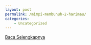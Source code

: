 ```yaml
---
layout: post
permalink: /mimpi-membunuh-2-harimau/
categories:
    - Uncategorized
---
```


[Baca Selengkapnya](/08)